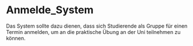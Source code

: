 # Anmelde_System

Das System sollte dazu dienen, dass sich Studierende als Gruppe für einen Termin anmelden, um an die praktische Übung an der Uni teilnehmen zu können.
